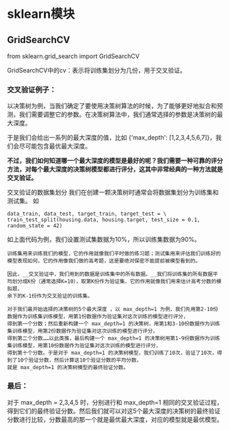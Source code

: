 # sklearn模块
## GridSearchCV
from sklearn.grid_search import GridSearchCV 

GridSearchCV中的cv：表示将训练集划分为几份，用于交叉验证。

### 交叉验证例子：

  以决策树为例，当我们确定了要使用决策树算法的时候，为了能够更好地拟合和预测，我们需要调整它的参数。在决策树算法中，我们通常选择的参数是决策树的最大深度。

  于是我们会给出一系列的最大深度的值，比如 {'max_depth': [1,2,3,4,5,6,7]}，我们会尽可能包含最优最大深度。

  __不过，我们如何知道哪一个最大深度的模型是最好的呢？我们需要一种可靠的评分方法，对每个最大深度的决策树模型都进行评分，这其中非常经典的一种方法就是交叉验证。__
  
  交叉验证的数据集划分 我们在创建一颗决策树时通常会将数据集划分为训练集和测试集。 如
    
    data_train, data_test, target_train, target_test = \
    train_test_split(housing.data, housing.target, test_size = 0.1, random_state = 42)
    
  如上面代码为例，我们设置测试集数据为10%，所以训练集数据为90%。
    
    训练集用来训练我们的模型，它的作用就像我们平时做的练习题；测试集用来评估我们训练好的模型表现如何，它的作用像我们做的高考题，这是要绝对保密不能提前被模型看到的。
    
    因此，__交叉验证中，我们用到的数据是训练集中的所有数据。__我们将训练集的所有数据平均划分成K份（通常选择K=10），取第K份作为验证集，它的作用就像我们用来估计高考分数的模拟题，
    余下的K-1份作为交叉验证的训练集。
    
    对于我们最开始选择的决策树的5个最大深度 ，以 max_depth=1 为例，我们先用第2-10份数据作为训练集训练模型，用第1份数据作为验证集对这次训练的模型进行评分，
    得到第一个分数；然后重新构建一个 max_depth=1 的决策树，用第1和3-10份数据作为训练集训练模型，用第2份数据作为验证集对这次训练的模型进行评分，
    得到第二个分数……以此类推，最后构建一个 max_depth=1 的决策树用第1-9份数据作为训练集训练模型，用第10份数据作为验证集对这次训练的模型进行评分，
    得到第十个分数。于是对于 max_depth=1 的决策树模型，我们训练了10次，验证了10次，得到了10个验证分数，然后计算这10个验证分数的平均分数，
    就是 max_depth=1 的决策树模型的最终验证分数。
  
  ### 最后：
  对于 max_depth = 2,3,4,5 时，分别进行和 max_depth=1 相同的交叉验证过程，得到它们的最终验证分数。然后我们就可以对这5个最大深度的决策树的最终验证分数进行比较，分数最高的那一个就是最优最大深度，对应的模型就是最优模型。
